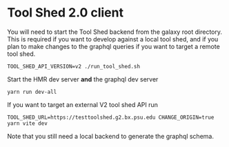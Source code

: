 # Tool Shed 2.0 client

You will need to start the Tool Shed backend from the galaxy root directory.
This is required if you want to develop against a local tool shed, and if you
plan to make changes to the graphql queries if you want to target a remote tool shed.

```shell
TOOL_SHED_API_VERSION=v2 ./run_tool_shed.sh
```

Start the HMR dev server **and** the graphql dev server

```shell
yarn run dev-all
```

If you want to target an external V2 tool shed API run

```shell
TOOL_SHED_URL=https://testtoolshed.g2.bx.psu.edu CHANGE_ORIGIN=true yarn vite dev
```

Note that you still need a local backend to generate the graphql schema.
